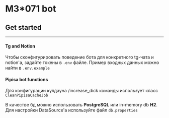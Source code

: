 # M3*071 bot

## Get started

---

#### Tg and Notion

Чтобы сконфигурировать поведение бота для конкретного tg-чата и notion'a,
задайте токены в `.env` файле. Пример входных данных можно найти в `.env.example`

#### Pipisa bot functions

Для конфигурации кулдауна /increase_dick команды использует класс `CleanPipisaCacheJob`

В качестве бд можно использовать **PostgreSQL** или in-memory db **H2**.
Для настройки DataSource'a используйте файл `db.properties`

